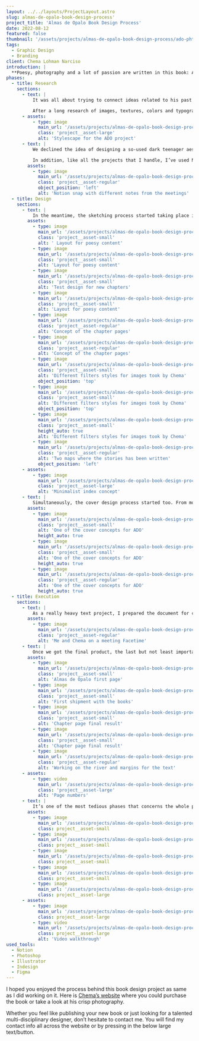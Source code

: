 ```yaml
---
layout: ../../layouts/ProjectLayout.astro
slug: almas-de-opalo-book-design-process'
project_title: 'Almas de Opalo Book Design Process'
date: 2022-08-12
featured: false
thumbnail: '/assets/projects/almas-de-opalo-book-design-process/ado-phtshot-11-crop' # without --image-width and extension.
tags:
  - Graphic Design
  - Branding
client: Chema Lohman Narciso
introduction: |
  **Poesy, photography and a lot of passion are written in this book: Almas de Opalo (Opal’s souls). Chema Lohman Narciso (Chema for friends), a talented writer, enjoying every time he has the opportunity to simple, writing down his thoughts and feelings trying to share them with people that surround him; ended releasing his first hand-carrying book, confiding its design process in me. So, what a better challenge to test my book design skills mixed with different knowledge from all my fields than building that tiny but plenty of emotions pocketbook.**
phases:
  - title: Research
    sections:
      - text: |
          It was all about trying to connect ideas related to his past and graphically trying to express the content of his stories in an abstract way. We had a long initial Onboarding meeting, concreting all the requirements for the project and trying to filter as much as possible to make the research phase easy-going.

          After a long research of images, textures, colors and typographies, I’ve created a stylescape with all the essence of the project trying to show to the client the same point of view that I had and then mixing opinions for creating the unique project’s creative direction to follow.
      - assets:
          - type: image
            main_url: '/assets/projects/almas-de-opalo-book-design-process/ado-stylescape'
            class: 'project__asset-large'
            alt: 'Stylescape for the ADO project'
      - text: |
          We declined the idea of designing a so-used dark teenager aesthetic, and tried to experiment more with big headers and broken layouts, mixing what works with a pinch of experimentation.

          In addition, like all the projects that I handle, I’ve used Notion for organizing, tracking and managing them, from the very early phase of the project until the end.
        assets:
          - type: image
            main_url: '/assets/projects/almas-de-opalo-book-design-process/ado-notion-process'
            class: 'project__asset-regular'
            object_position: 'left'
            alt: 'Notion snap with different notes from the meetings'
  - title: Design
    sections:
      - text: |
          In the meantime, the sketching process started taking place into creating different layouts for the various pages and sections of the book. Trying different page sizes, comparing them with other similar pocketbooks size, and printing them for a better perspective on how they will really look on hands.
        assets:
          - type: image
            main_url: '/assets/projects/almas-de-opalo-book-design-process/ado-sketch-process-1'
            class: 'project__asset-small'
            alt: ' Layout for poesy content'
          - type: image
            main_url: '/assets/projects/almas-de-opalo-book-design-process/ado-sketch-process-2'
            class: 'project__asset-small'
            alt: 'Layout for poesy content'
          - type: image
            main_url: '/assets/projects/almas-de-opalo-book-design-process/ado-sketch-process-3'
            class: 'project__asset-small'
            alt: 'Test design for new chapters'
          - type: image
            main_url: '/assets/projects/almas-de-opalo-book-design-process/ado-sketch-process-4'
            class: 'project__asset-small'
            alt: 'Layout for poesy content'
          - type: image
            main_url: '/assets/projects/almas-de-opalo-book-design-process/ado-book-section-mockup'
            class: 'project__asset-regular'
            alt: 'Concept of the chapter pages'
          - type: image
            main_url: '/assets/projects/almas-de-opalo-book-design-process/ado-book-section-mockup-02'
            class: 'project__asset-regular'
            alt: 'Concept of the chapter pages'
          - type: image
            main_url: '/assets/projects/almas-de-opalo-book-design-process/ado-styled-pictures-1'
            class: 'project__asset-small'
            alt: 'Different filters styles for images took by Chema'
            object_position: 'top'
          - type: image
            main_url: '/assets/projects/almas-de-opalo-book-design-process/ado-styled-pictures-2'
            class: 'project__asset-small'
            alt: 'Different filters styles for images took by Chema'
            object_position: 'top'
          - type: image
            main_url: '/assets/projects/almas-de-opalo-book-design-process/ado-styled-pictures-3'
            class: 'project__asset-small'
            height_auto: true
            alt: 'Different filters styles for images took by Chema'
          - type: image
            main_url: '/assets/projects/almas-de-opalo-book-design-process/ado-paper-prototype'
            class: 'project__asset-regular'
            alt: 'Two maps where the stories has been written'
            object_position: 'left'
      - assets:
          - type: image
            main_url: '/assets/projects/almas-de-opalo-book-design-process/ado-index-first-try'
            class: 'project__asset-large'
            alt: 'Minimalist index concept'
      - text: |
          Simultaneously, the cover design process started too. From more simplistic ideas to more sophisticated ones as you can see in the images. The cover design process took about 3 weeks in total. I think it’s not about time but trying and trying different ideas, emptying your mind for a short and then, you will find the right one, for sure.
        assets:
          - type: image
            main_url: '/assets/projects/almas-de-opalo-book-design-process/ado-first-cover-book-proposals-2'
            class: 'project__asset-small'
            alt: 'One of the cover concepts for ADO'
            height_auto: true
          - type: image
            main_url: '/assets/projects/almas-de-opalo-book-design-process/ado-first-cover-book-proposals-1'
            class: 'project__asset-small'
            alt: 'One of the cover concepts for ADO'
            height_auto: true
          - type: image
            main_url: '/assets/projects/almas-de-opalo-book-design-process/ado-first-cover-book-proposals-3'
            class: 'project__asset-regular'
            alt: 'One of the cover concepts for ADO'
            height_auto: true
  - title: Execution
    sections:
      - text: |
          As a really heavy text project, I prepared the document for creating an easy workflow for adding text and automatically creating new pages as needed, with the InDesign flowing text feature. And it really helped me a lot. Nonetheless, I had to do so many tweaks by myself due to the special layout design of the book for getting the desired final result.
        assets:
          - type: image
            main_url: '/assets/projects/almas-de-opalo-book-design-process/ado-selfie-process'
            class: 'project__asset-regular'
            alt: 'Me and Chema on a meeting Facetime'
      - text: |
          Once we got the final product, the last but not least important phase started: printing, correcting and paying attention to not passing any little detail that could ruin the work.
        assets:
          - type: image
            main_url: '/assets/projects/almas-de-opalo-book-design-process/ado-inside-first-page'
            class: 'project__asset-small'
            alt: 'Almas de Ópalo first page'
          - type: image
            main_url: '/assets/projects/almas-de-opalo-book-design-process/ado-merch-pic'
            class: 'project__asset-small'
            alt: 'First shipment with the books'
          - type: image
            main_url: '/assets/projects/almas-de-opalo-book-design-process/ado-phtshot-8'
            class: 'project__asset-small'
            alt: 'Chapter page final result'
          - type: image
            main_url: '/assets/projects/almas-de-opalo-book-design-process/ado-phtshot-7'
            class: 'project__asset-small'
            alt: 'Chapter page final result'
          - type: image
            main_url: '/assets/projects/almas-de-opalo-book-design-process/ado-sketches'
            class: 'project__asset-regular'
            alt: 'Working on the river and margins for the text'
      - assets:
          - type: video
            main_url: '/assets/projects/almas-de-opalo-book-design-process/ado-page-numbers.mp4'
            class: 'project__asset-large'
            alt: 'Page numbers'
      - text: |
          It’s one of the most tedious phases that concerns the whole project, and in this case, as both me and my client were so perfectionists with the little details, it took us longer than expected, but the effort was worth it.
        assets:
          - type: image
            main_url: '/assets/projects/almas-de-opalo-book-design-process/ado-phtshot-1'
            class: project__asset-small
          - type: image
            main_url: '/assets/projects/almas-de-opalo-book-design-process/ado-phtshot-2'
            class: project__asset-small
          - type: image
            main_url: '/assets/projects/almas-de-opalo-book-design-process/ado-phtshot-3'
            class: project__asset-small
          - type: image
            main_url: '/assets/projects/almas-de-opalo-book-design-process/ado-phtshot-5'
            class: project__asset-small
          - type: image
            main_url: '/assets/projects/almas-de-opalo-book-design-process/ado-phtshot-19'
            class: project__asset-large
      - assets:
          - type: image
            main_url: '/assets/projects/almas-de-opalo-book-design-process/ado-phtshot-15-crop'
            class: project__asset-large
          - type: video
            main_url: '/assets/projects/almas-de-opalo-book-design-process/ado-video-walkthrough.mp4'
            class: project__asset-large
            alt: 'Video walkthrough'
used_tools:
  - Notion
  - Photoshop
  - Illustrator
  - Indesign
  - Figma
---
```


I hoped you enjoyed the process behind this book design project as same as I did working on it. Here is [Chema’s website](https://www.lohmannarciso.com) where you could purchase the book or take a look at his crisp photography.

Whether you feel like publishing your new book or just looking for a talented multi-disciplinary designer, don’t hesitate to contact me. You will find my contact info all across the website or by pressing in the below large text/button.
